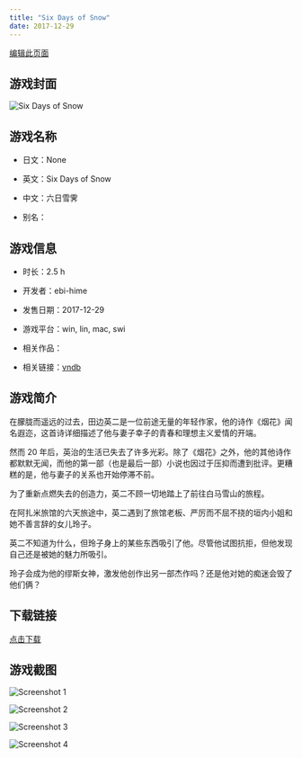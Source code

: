 ```yaml
---
title: "Six Days of Snow"
date: 2017-12-29
---
```

[编辑此页面](https://github.com/ACG-3/ADV3-source/blob/main/source/_posts/games/Six%20Days%20of%20Snow.md)

## 游戏封面

![Six Days of Snow](https%3A//pan.timero.xyz/onedrive/img_lib_001/Six%20Days%20of%20Snow_cover.avif)


## 游戏名称

- 日文：None
- 英文：Six Days of Snow
- 中文：六日雪霁

- 别名：


## 游戏信息

- 时长：2.5 h
- 开发者：ebi-hime
- 发售日期：2017-12-29
- 游戏平台：win, lin, mac, swi
- 相关作品：

- 相关链接：[vndb](https://vndb.org/v21480)


## 游戏简介

在朦胧而遥远的过去，田边英二是一位前途无量的年轻作家，他的诗作《烟花》闻名遐迩，这首诗详细描述了他与妻子幸子的青春和理想主义爱情的开端。

然而 20 年后，英治的生活已失去了许多光彩。除了《烟花》之外，他的其他诗作都默默无闻，而他的第一部（也是最后一部）小说也因过于压抑而遭到批评。更糟糕的是，他与妻子的关系也开始停滞不前。

为了重新点燃失去的创造力，英二不顾一切地踏上了前往白马雪山的旅程。

在阿扎米旅馆的六天旅途中，英二遇到了旅馆老板、严厉而不屈不挠的垣内小姐和她不善言辞的女儿玲子。

英二不知道为什么，但玲子身上的某些东西吸引了他。尽管他试图抗拒，但他发现自己还是被她的魅力所吸引。

玲子会成为他的缪斯女神，激发他创作出另一部杰作吗？还是他对她的痴迷会毁了他们俩？




## 下载链接

[点击下载](https://pan.timero.xyz/onedrive/adv_lib_001/Six%20Days%20of%20Snow)


## 游戏截图


![Screenshot 1](https%3A//pan.timero.xyz/onedrive/img_lib_001/Six%20Days%20of%20Snow_Screenshot_1.avif)

![Screenshot 2](https%3A//pan.timero.xyz/onedrive/img_lib_001/Six%20Days%20of%20Snow_Screenshot_2.avif)

![Screenshot 3](https%3A//pan.timero.xyz/onedrive/img_lib_001/Six%20Days%20of%20Snow_Screenshot_3.avif)

![Screenshot 4](https%3A//pan.timero.xyz/onedrive/img_lib_001/Six%20Days%20of%20Snow_Screenshot_4.avif)

